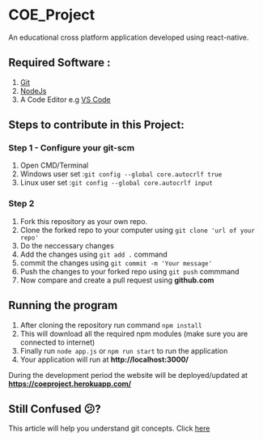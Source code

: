 # COE_Project
An educational cross platform application developed using react-native.

## Required Software :
1. [Git](https://git-scm.com/)
2. [NodeJs](https://nodejs.org/en/)
3. A Code Editor e.g [VS Code](https://code.visualstudio.com/)

## Steps to contribute in this Project:
### Step 1 - Configure your git-scm
1. Open CMD/Terminal 
2. Windows user set :`git config --global core.autocrlf true`
3. Linux user set :`git config --global core.autocrlf input`
### Step 2 
1. Fork this repository as your own repo.
2. Clone the forked repo to your computer using `git clone 'url of your repo'`
3. Do the neccessary changes
4. Add the changes using `git add .` command
5. commit the changes using  `git commit -m 'Your message'`
6. Push the changes to your forked repo using `git push` commmand
7. Now compare and create a pull request using **github.com**

## Running the program
1. After cloning the repository run command `npm install`
2. This will download all the required npm modules (make sure you are connected to internet)
3. Finally run `node app.js` or `npm run start` to run the application
4. Your application will run at **http://localhost:3000/**

During the development period the website will be deployed/updated at **https://coeproject.herokuapp.com/**

## Still Confused 😕?
This article will help you understand git concepts. Click [here](https://dev.to/unseenwizzard/learn-git-concepts-not-commands-4gjc)
